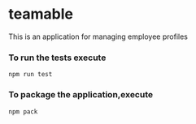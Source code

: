 # teamable
This is an application for managing employee profiles

### To run the tests execute

    npm run test

### To package the application,execute

    npm pack